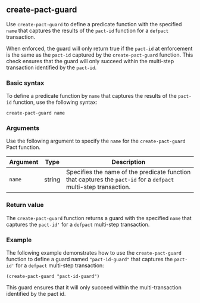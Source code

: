 ## create-pact-guard

Use `create-pact-guard` to define a predicate function with the specified `name` that captures the results of the `pact-id` function for a `defpact` transaction. 

When enforced, the guard will only return true if the `pact-id` at enforcement is the same as the `pact-id` captured by the `create-pact-guard` function. 
This check ensures that the guard will only succeed within the multi-step transaction identified by the `pact-id`.

### Basic syntax

To define a predicate function by `name` that captures the results of the `pact-id` function, use the following syntax:

```pact
create-pact-guard name
```

### Arguments

Use the following argument to specify the `name` for the `create-pact-guard` Pact function.

| Argument | Type | Description |
| --- | --- | --- |
| `name` | string | Specifies the name of the predicate function that captures the `pact-id` for a `defpact` multi-step transaction. |

### Return value

The `create-pact-guard` function returns a guard with the specified `name` that captures the `pact-id'` for a `defpact` multi-step transaction.

### Example

The following example demonstrates how to use the `create-pact-guard` function to define a guard named `"pact-id-guard"` that captures the `pact-id'` for a `defpact` multi-step transaction:

```pact
(create-pact-guard "pact-id-guard")
```

This guard ensures that it will only succeed within the multi-transaction identified by the pact id.
